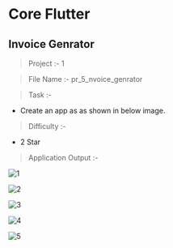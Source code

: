 # Core Flutter

## Invoice Genrator

> Project :- 1

> File Name :- pr_5_nvoice_genrator

> Task :-

- Create an app as as shown in below image.

> Difficulty :-

- 2 Star

> Application Output :- 

![1](https://user-images.githubusercontent.com/114165239/234665170-f7200d74-66ae-46cb-8c0d-400c1742188c.PNG)

![2](https://user-images.githubusercontent.com/114165239/234665184-7dd90d32-b34e-498b-9b63-9cf33a4b0f06.PNG)

![3](https://user-images.githubusercontent.com/114165239/234665194-c5dabae9-ed41-4377-aba3-e7c08cebae5c.PNG)

![4](https://user-images.githubusercontent.com/114165239/234665220-10a4f87f-73b8-46ff-8832-6203131a0371.PNG)

![5](https://user-images.githubusercontent.com/114165239/234665238-3ae4e37d-d6f0-42e6-ab37-65e5ce0d1e3b.PNG)
